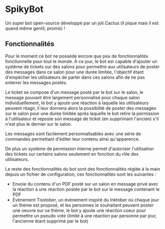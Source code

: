 # SpikyBot

Un super bot open-source développé par un joli Cactus (il pique mais il est quand même gentil, promis) !

## Fonctionnalités
Pour le moment ce bot ne possède encore que peu de fonctionnalités fonctionnelle pour tout le monde.
À ce jour, le bot est capable d'ajouter un système de tickets sur des salons pour permettre aux utilisateurs de poster des messages dans ce salon pour une durée limitée, l'objectif étant d'empêcher les utilisateurs de parler dans ces salons afin de ne pas enterrer les messages postés.

Le ticket se compose d'un message posté par le bot sur le salon, le message pouvant être largement personnalisé pour chaque salon individuellement, le bot y ajoute une réaction à laquelle les utilisateurs peuvent réagir, il leur donnera alors la possibilité de poster des messages sur le salon pour une durée limitée après laquelle le bot retire la permission à l'utilisateur et reposte son message de ticket (en supprimant l'ancien) s'il n'est plus le dernier sur le salon.

Les messages sont facilement personnalisables avec une série de commandes permettant d'éditer leur contenu ainsi qu'apparence.

De plus un système de permission interne permet d'autoriser l'utilisation des tickets sur certains salons seulement en fonction du rôle des utilisateurs.

Le reste des fonctionnalités du bot sont des fonctionnalités réglée à la main depuis un fichier de configuration, ces fonctionnalités sont les suivantes :
- Envoie du contenu d'un PDF posté sur un salon en message privé avec la réaction à une réaction postée par le bot sur le message contenant le PDF
- Évènement Tisstober, un évènement inspiré du Inktober où chaque jour un thème est proposé, et les personnes le souhaitant peuvent poster une oeuvre sur ce thème, le bot y ajoute une réaction coeur pour permettre un pseudo vote (limité à une réaction par personne par jour, l'ancienne étant supprimé par le bot)
